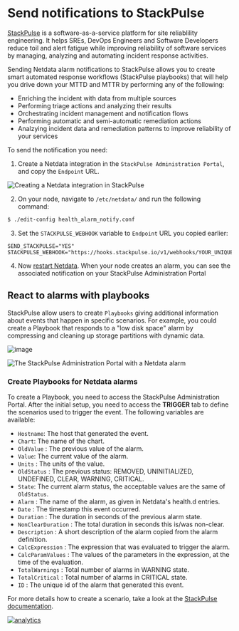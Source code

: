 <!--
title: "Send notifications to StackPulse"
description: "Send alerts to your StackPulse Netdata integration any time an anomaly or performance issue strikes a node in your infrastructure."
sidebar_label: "StackPulse"
custom_edit_url: https://github.com/netdata/netdata/edit/master/health/notifications/stackpulse/README.md
-->

# Send notifications to StackPulse

[StackPulse](https://stackpulse.com/) is a software-as-a-service platform for site reliablility engineering.
It helps SREs, DevOps Engineers and Software Developers reduce toil and alert fatigue while improving reliability of 
software services by managing, analyzing and automating incident response activities.

Sending Netdata alarm notifications to StackPulse allows you to create smart automated response workflows 
(StackPulse playbooks) that will help you drive down your MTTD and MTTR by performing any of the following:

-   Enriching the incident with data from multiple sources
-   Performing triage actions and analyzing their results
-   Orchestrating incident management and notification flows
-   Performing automatic and semi-automatic remediation actions
-   Analzying incident data and remediation patterns to improve reliability of your services

To send the notification you need:

1.  Create a Netdata integration in the `StackPulse Administration Portal`, and copy the `Endpoint` URL.

![Creating a Netdata integration in StackPulse](https://user-images.githubusercontent.com/49162938/93023348-d9455a80-f5dd-11ea-8e05-67d07dce93e4.png)

2.  On your node, navigate to `/etc/netdata/` and run the following command:

```sh
$ ./edit-config health_alarm_notify.conf
```

3.  Set the `STACKPULSE_WEBHOOK` variable to `Endpoint` URL you copied earlier:

```
SEND_STACKPULSE="YES"
STACKPULSE_WEBHOOK="https://hooks.stackpulse.io/v1/webhooks/YOUR_UNIQUE_ID"
```

4.  Now [restart Netdata](/docs/getting-started.md#start-stop-and-restart-netdata). When your node creates an alarm, you
    can see the associated notification on your StackPulse Administration Portal 

## React to alarms with playbooks

StackPulse allow users to create `Playbooks` giving additional information about events that happen in specific 
scenarios. For example, you could create a Playbook that responds to a "low disk space" alarm by compressing and 
cleaning up storage partitions with dynamic data.

![image](https://user-images.githubusercontent.com/49162938/93207961-4c201400-f74b-11ea-94d1-42a29d007b62.png)
 
![The StackPulse Administration Portal with a Netdata
alarm](https://user-images.githubusercontent.com/49162938/93208199-bfc22100-f74b-11ea-83c4-728be23dcf4d.png) 
### Create Playbooks for Netdata alarms

To create a Playbook, you need to access the StackPulse Administration Portal. After the initial setup, you need to
access the **TRIGGER** tab to define the scenarios used to trigger the event. The following variables are available:

-  `Hostname`: The host that generated the event.
-  `Chart`: The name of the chart.
-  `OldValue` : The previous value of the alarm.
-  `Value`: The current value of the alarm.
-  `Units` : The units of the value.
-  `OldStatus` : The previous status: REMOVED, UNINITIALIZED, UNDEFINED, CLEAR, WARNING, CRITICAL.
-  `State`: The current alarm  status, the acceptable values are the same of `OldStatus`.
-  `Alarm` : The name of the alarm, as given in Netdata's health.d entries.
-  `Date` : The timestamp this event occurred.
-  `Duration` : The duration in seconds of the previous alarm state.
-  `NonClearDuration` : The total duration in seconds this is/was non-clear.
-  `Description` : A short description of the alarm copied from the alarm definition.
-  `CalcExpression` : The expression that was evaluated to trigger the alarm.
-  `CalcParamValues` : The values of the parameters in the expression, at the time of the evaluation.
-  `TotalWarnings` : Total number of alarms in WARNING state.
-  `TotalCritical` : Total number of alarms in CRITICAL state.
-  `ID` : The unique id of the alarm that generated this event.

For more details how to create a scenario, take a look at the [StackPulse documentation](https://docs.stackpulse.io).

[![analytics](https://www.google-analytics.com/collect?v=1&aip=1&t=pageview&_s=1&ds=github&dr=https%3A%2F%2Fgithub.com%2Fnetdata%2Fnetdata&dl=https%3A%2F%2Fmy-netdata.io%2Fgithub%2Fhealth%2Fnotifications%2Fopsgenie%2FREADME%2FDonations-netdata-has-received&_u=MAC~&cid=5792dfd7-8dc4-476b-af31-da2fdb9f93d2&tid=UA-64295674-3)](<>)
